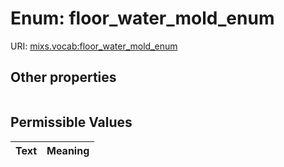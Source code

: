
# Enum: floor_water_mold_enum




URI: [mixs.vocab:floor_water_mold_enum](https://w3id.org/mixs/vocab/floor_water_mold_enum)


## Other properties

|  |  |  |
| --- | --- | --- |

## Permissible Values

| Text | Meaning |
| :--- | --------: |

